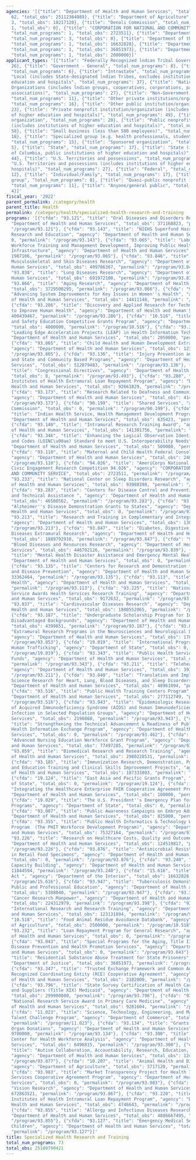 ```yaml
---
agencies: '[{"title": "Department of Health and Human Services", "total_num_programs":
  62, "total_obs": 25112364989}, {"title": "Department of Agriculture", "total_num_programs":
  3, "total_obs": 10217120}, {"title": "Denali Commission", "total_num_programs":
  1, "total_obs": 0}, {"title": "CORPORATION FOR NATIONAL AND COMMUNITY SERVICE",
  "total_num_programs": 1, "total_obs": 2723511}, {"title": "Department of State",
  "total_num_programs": 3, "total_obs": 0}, {"title": "Department of the Interior",
  "total_num_programs": 1, "total_obs": 16632828}, {"title": "Department of Justice",
  "total_num_programs": 1, "total_obs": 36851973}, {"title": "Department of Commerce",
  "total_num_programs": 1, "total_obs": 2000000}]'
applicant_types: '[{"title": "Federally Recognized lndian Tribal Governments", "total_num_programs":
  26}, {"title": "Government - General", "total_num_programs": 8}, {"title": "Interstate",
  "total_num_programs": 6}, {"title": "Intrastate", "total_num_programs": 6}, {"title":
  "Local (includes State-designated lndian Tribes, excludes institutions of higher
  education and hospitals", "total_num_programs": 37}, {"title": "Native American
  Organizations (includes lndian groups, cooperatives, corporations, partnerships,
  associations)", "total_num_programs": 27}, {"title": "Non-Government - General",
  "total_num_programs": 11}, {"title": "Other private institutions/organizations",
  "total_num_programs": 16}, {"title": "Other public institution/organization", "total_num_programs":
  23}, {"title": "Private nonprofit institution/organization (includes institutions
  of higher education and hospitals)", "total_num_programs": 49}, {"title": "Profit
  organization", "total_num_programs": 20}, {"title": "Public nonprofit institution/organization
  (includes institutions of higher education and hospitals)", "total_num_programs":
  58}, {"title": "Small business (less than 500 employees)", "total_num_programs":
  18}, {"title": "Specialized group (e.g. health professionals, students, veterans)",
  "total_num_programs": 15}, {"title": "Sponsored organization", "total_num_programs":
  5}, {"title": "State", "total_num_programs": 17}, {"title": "State (includes District
  of Columbia, public institutions of higher education and hospitals)", "total_num_programs":
  44}, {"title": "U.S. Territories and possessions", "total_num_programs": 21}, {"title":
  "U.S. Territories and possessions (includes institutions of higher education and
  hospitals)", "total_num_programs": 27}, {"title": "Federal", "total_num_programs":
  12}, {"title": "Individual/Family", "total_num_programs": 17}, {"title": "Minority
  group", "total_num_programs": 8}, {"title": "Quasi-public nonprofit institution/organization",
  "total_num_programs": 11}, {"title": "Anyone/general public", "total_num_programs":
  4}]'
fiscal_year: '2022'
parent_permalink: /category/health
parent_title: Health
permalink: /category/health/specialized-health-research-and-training
programs: '[{"cfda": "93.121", "title": "Oral Diseases and Disorders Research", "agency":
  "Department of Health and Human Services", "total_obs": 371168823, "permalink":
  "/program/93.121"}, {"cfda": "93.143", "title": "NIEHS Superfund Hazardous Substances_Basic
  Research and Education", "agency": "Department of Health and Human Services", "total_obs":
  0, "permalink": "/program/93.143"}, {"cfda": "93.065", "title": "Laboratory Leadership,
  Workforce Training and Management Development, Improving Public Health Laboratory
  Infrastructure", "agency": "Department of Health and Human Services", "total_obs":
  1987106, "permalink": "/program/93.065"}, {"cfda": "93.846", "title": "Arthritis,
  Musculoskeletal and Skin Diseases Research", "agency": "Department of Health and
  Human Services", "total_obs": 499786367, "permalink": "/program/93.846"}, {"cfda":
  "93.838", "title": "Lung Diseases Research", "agency": "Department of Health and
  Human Services", "total_obs": 691972100, "permalink": "/program/93.838"}, {"cfda":
  "93.866", "title": "Aging Research", "agency": "Department of Health and Human Services",
  "total_obs": 3729500295, "permalink": "/program/93.866"}, {"cfda": "93.088", "title":
  "Advancing System Improvements for Key Issues in Women''s Health", "agency": "Department
  of Health and Human Services", "total_obs": 14411148, "permalink": "/program/93.088"},
  {"cfda": "93.286", "title": "Discovery and Applied Research for Technological Innovations
  to Improve Human Health", "agency": "Department of Health and Human Services", "total_obs":
  400439467, "permalink": "/program/93.286"}, {"cfda": "10.516", "title": "Rural Health
  and Safety Education Competitive Grants Program", "agency": "Department of Agriculture",
  "total_obs": 4000000, "permalink": "/program/10.516"}, {"cfda": "93.345", "title":
  "Leading Edge Acceleration Projects (LEAP) in Health Information Technology", "agency":
  "Department of Health and Human Services", "total_obs": 2050000, "permalink": "/program/93.345"},
  {"cfda": "93.865", "title": "Child Health and Human Development Extramural Research",
  "agency": "Department of Health and Human Services", "total_obs": 1239193314, "permalink":
  "/program/93.865"}, {"cfda": "93.136", "title": "Injury Prevention and Control Research
  and State and Community Based Programs", "agency": "Department of Health and Human
  Services", "total_obs": 512079483, "permalink": "/program/93.136"}, {"cfda": "93.493",
  "title": "Congressional Directives", "agency": "Department of Health and Human Services",
  "total_obs": 0, "permalink": "/program/93.493"}, {"cfda": "93.280", "title": "National
  Institutes of Health Extramural Loan Repayment Program", "agency": "Department of
  Health and Human Services", "total_obs": 92661829, "permalink": "/program/93.280"},
  {"cfda": "93.173", "title": "Research Related to Deafness and Communication Disorders",
  "agency": "Department of Health and Human Services", "total_obs": 414467000, "permalink":
  "/program/93.173"}, {"cfda": "90.199", "title": "Shared Services", "agency": "Denali
  Commission", "total_obs": 0, "permalink": "/program/90.199"}, {"cfda": "93.228",
  "title": "Indian Health Service, Health Management Development Program", "agency":
  "Department of Health and Human Services", "total_obs": 635423, "permalink": "/program/93.228"},
  {"cfda": "93.140", "title": "Intramural Research Training Award", "agency": "Department
  of Health and Human Services", "total_obs": 141301756, "permalink": "/program/93.140"},
  {"cfda": "93.346", "title": "Enhancing the Logical Observation Identifiers Names
  and Codes (LOINC\u00ae) Standard to meet U.S. Interoperability Needs", "agency":
  "Department of Health and Human Services", "total_obs": 500000, "permalink": "/program/93.346"},
  {"cfda": "93.110", "title": "Maternal and Child Health Federal Consolidated Programs",
  "agency": "Department of Health and Human Services", "total_obs": 248652354, "permalink":
  "/program/93.110"}, {"cfda": "94.026", "title": "AmeriCorps National Service and
  Civic Engagement Research Competition 94.026", "agency": "CORPORATION FOR NATIONAL
  AND COMMUNITY SERVICE", "total_obs": 2723511, "permalink": "/program/94.026"}, {"cfda":
  "93.233", "title": "National Center on Sleep Disorders Research", "agency": "Department
  of Health and Human Services", "total_obs": 93980398, "permalink": "/program/93.233"},
  {"cfda": "93.283", "title": "Centers for Disease Control and Prevention Investigations
  and Technical Assistance ", "agency": "Department of Health and Human Services",
  "total_obs": 46500562, "permalink": "/program/93.283"}, {"cfda": "93.051", "title":
  "Alzheimer''s Disease Demonstration Grants to States", "agency": "Department of
  Health and Human Services", "total_obs": 0, "permalink": "/program/93.051"}, {"cfda":
  "93.213", "title": "Research and Training in Complementary and Integrative Health",
  "agency": "Department of Health and Human Services", "total_obs": 138952055, "permalink":
  "/program/93.213"}, {"cfda": "93.847", "title": "Diabetes, Digestive, and Kidney
  Diseases Extramural Research", "agency": "Department of Health and Human Services",
  "total_obs": 1889792910, "permalink": "/program/93.847"}, {"cfda": "93.839", "title":
  "Blood Diseases and Resources Research", "agency": "Department of Health and Human
  Services", "total_obs": 446702126, "permalink": "/program/93.839"}, {"cfda": "93.982",
  "title": "Mental Health Disaster Assistance and Emergency Mental Health", "agency":
  "Department of Health and Human Services", "total_obs": 0, "permalink": "/program/93.982"},
  {"cfda": "93.135", "title": "Centers for Research and Demonstration for Health Promotion
  and Disease Prevention", "agency": "Department of Health and Human Services", "total_obs":
  33362464, "permalink": "/program/93.135"}, {"cfda": "93.113", "title": "Environmental
  Health", "agency": "Department of Health and Human Services", "total_obs": 401695000,
  "permalink": "/program/93.113"}, {"cfda": "93.225", "title": "National Research
  Service Awards Health Services Research Training", "agency": "Department of Health
  and Human Services", "total_obs": 9172632, "permalink": "/program/93.225"}, {"cfda":
  "93.837", "title": "Cardiovascular Diseases Research", "agency": "Department of
  Health and Human Services", "total_obs": 1800552065, "permalink": "/program/93.837"},
  {"cfda": "93.187", "title": "Undergraduate Scholarship Program for Individuals from
  Disadvantaged Backgrounds", "agency": "Department of Health and Human Services",
  "total_obs": 4399851, "permalink": "/program/93.187"}, {"cfda": "93.853", "title":
  "Extramural Research Programs in the Neurosciences and Neurological Disorders",
  "agency": "Department of Health and Human Services", "total_obs": 1781153935, "permalink":
  "/program/93.853"}, {"cfda": "19.019", "title": "International Programs to Combat
  Human Trafficking", "agency": "Department of State", "total_obs": 0, "permalink":
  "/program/19.019"}, {"cfda": "93.343", "title": "Public Health Service Evaluation
  Funds", "agency": "Department of Health and Human Services", "total_obs": 3389058,
  "permalink": "/program/93.343"}, {"cfda": "93.211", "title": "Telehealth Programs",
  "agency": "Department of Health and Human Services", "total_obs": 39329127, "permalink":
  "/program/93.211"}, {"cfda": "93.840", "title": "Translation and Implementation
  Science Research for Heart, Lung, Blood Diseases, and Sleep Disorders", "agency":
  "Department of Health and Human Services", "total_obs": 48961094, "permalink": "/program/93.840"},
  {"cfda": "93.516", "title": "Public Health Training Centers Program", "agency":
  "Department of Health and Human Services", "total_obs": 277112749, "permalink":
  "/program/93.516"}, {"cfda": "93.943", "title": "Epidemiologic Research Studies
  of Acquired Immunodeficiency Syndrome (AIDS) and Human Immunodeficiency Virus (HIV)
  Infection in Selected Population Groups", "agency": "Department of Health and Human
  Services", "total_obs": 2190868, "permalink": "/program/93.943"}, {"cfda": "93.462",
  "title": "Strengthening the Technical Advancement & Readiness of Public Health via
  Health Information Exchange Program", "agency": "Department of Health and Human
  Services", "total_obs": 0, "permalink": "/program/93.462"}, {"cfda": "93.247", "title":
  "Advanced Nursing Education Workforce Grant Program", "agency": "Department of Health
  and Human Services", "total_obs": 77497285, "permalink": "/program/93.247"}, {"cfda":
  "93.859", "title": "Biomedical Research and Research Training", "agency": "Department
  of Health and Human Services", "total_obs": 2980228531, "permalink": "/program/93.859"},
  {"cfda": "93.185", "title": "Immunization Research, Demonstration, Public Information
  and Education Training and Clinical Skills Improvement Projects", "agency": "Department
  of Health and Human Services", "total_obs": 187333803, "permalink": "/program/93.185"},
  {"cfda": "19.124", "title": "East Asia and Pacific Grants Program", "agency": "Department
  of State", "total_obs": 0, "permalink": "/program/19.124"}, {"cfda": "93.691", "title":
  "Integrating the Healthcare Enterprise FHIR Cooperative Agreement Program", "agency":
  "Department of Health and Human Services", "total_obs": 100000, "permalink": "/program/93.691"},
  {"cfda": "19.029", "title": "The U.S. President''s Emergency Plan for AIDS Relief
  Programs", "agency": "Department of State", "total_obs": 0, "permalink": "/program/19.029"},
  {"cfda": "93.007", "title": "Public Awareness Campaigns on Embryo Adoption", "agency":
  "Department of Health and Human Services", "total_obs": 825000, "permalink": "/program/93.007"},
  {"cfda": "93.355", "title": "Public Health Informatics & Technology Workforce Development
  Program  (The PHIT Workforce Development Program)", "agency": "Department of Health
  and Human Services", "total_obs": 75327164, "permalink": "/program/93.355"}, {"cfda":
  "93.226", "title": "Research on Healthcare Costs, Quality and Outcomes", "agency":
  "Department of Health and Human Services", "total_obs": 124519817, "permalink":
  "/program/93.226"}, {"cfda": "93.876", "title": "Antimicrobial Resistance Surveillance
  in Retail Food Specimens", "agency": "Department of Health and Human Services",
  "total_obs": 0, "permalink": "/program/93.876"}, {"cfda": "93.240", "title": "State
  Capacity Building", "agency": "Department of Health and Human Services", "total_obs":
  11844594, "permalink": "/program/93.240"}, {"cfda": "15.616", "title": "Clean Vessel
  Act ", "agency": "Department of the Interior", "total_obs": 16632828, "permalink":
  "/program/15.616"}, {"cfda": "93.947", "title": "Tuberculosis Demonstration, Research,
  Public and Professional Education", "agency": "Department of Health and Human Services",
  "total_obs": 5388040, "permalink": "/program/93.947"}, {"cfda": "93.398", "title":
  "Cancer Research Manpower", "agency": "Department of Health and Human Services",
  "total_obs": 224312979, "permalink": "/program/93.398"}, {"cfda": "93.989", "title":
  "International Research and Research Training", "agency": "Department of Health
  and Human Services", "total_obs": 123131894, "permalink": "/program/93.989"}, {"cfda":
  "10.518", "title": "Food Animal Residue Avoidance Databank", "agency": "Department
  of Agriculture", "total_obs": 2500000, "permalink": "/program/10.518"}, {"cfda":
  "93.232", "title": "Loan Repayment Program for General Research", "agency": "Department
  of Health and Human Services", "total_obs": 0, "permalink": "/program/93.232"},
  {"cfda": "93.043", "title": "Special Programs for the Aging, Title III, Part D,
  Disease Prevention and Health Promotion Services", "agency": "Department of Health
  and Human Services", "total_obs": 0, "permalink": "/program/93.043"}, {"cfda": "16.593",
  "title": "Residential Substance Abuse Treatment for State Prisoners", "agency":
  "Department of Justice", "total_obs": 36851973, "permalink": "/program/16.593"},
  {"cfda": "93.347", "title": "Trusted Exchange Framework and Common Agreement (TEFCA)
  Recognized Coordinating Entity (RCE) Cooperative Agreement", "agency": "Department
  of Health and Human Services", "total_obs": 2182000, "permalink": "/program/93.347"},
  {"cfda": "93.796", "title": "State Survey Certification of Health Care Providers
  and Suppliers (Title XIX) Medicaid", "agency": "Department of Health and Human Services",
  "total_obs": 299900000, "permalink": "/program/93.796"}, {"cfda": "93.186", "title":
  "National Research Service Award in Primary Care Medicine", "agency": "Department
  of Health and Human Services", "total_obs": 9281604, "permalink": "/program/93.186"},
  {"cfda": "11.023", "title": "Science, Technology, Engineering, and Mathematics (STEM)
  Talent Challenge Program", "agency": "Department of Commerce", "total_obs": 2000000,
  "permalink": "/program/11.023"}, {"cfda": "93.134", "title": "Grants to Increase
  Organ Donations", "agency": "Department of Health and Human Services", "total_obs":
  9700000, "permalink": "/program/93.134"}, {"cfda": "93.300", "title": "National
  Center for Health Workforce Analysis", "agency": "Department of Health and Human
  Services", "total_obs": 6496815, "permalink": "/program/93.300"}, {"cfda": "93.877",
  "title": "Autism Collaboration, Accountability, Research, Education, and Support",
  "agency": "Department of Health and Human Services", "total_obs": 12490998, "permalink":
  "/program/93.877"}, {"cfda": "10.207", "title": "Animal Health and Disease Research",
  "agency": "Department of Agriculture", "total_obs": 3717120, "permalink": "/program/10.207"},
  {"cfda": "93.983", "title": "Market Transparency Project for Health IT Interoperability
  Services Cooperative Agreement Program", "agency": "Department of Health and Human
  Services", "total_obs": 0, "permalink": "/program/93.983"}, {"cfda": "93.867", "title":
  "Vision Research", "agency": "Department of Health and Human Services", "total_obs":
  672863521, "permalink": "/program/93.867"}, {"cfda": "93.220", "title": "National
  Institutes of Health Intramural Loan Repayment Program", "agency": "Department of
  Health and Human Services", "total_obs": 4746643, "permalink": "/program/93.220"},
  {"cfda": "93.855", "title": "Allergy and Infectious Diseases Research", "agency":
  "Department of Health and Human Services", "total_obs": 4886667495, "permalink":
  "/program/93.855"}, {"cfda": "93.127", "title": "Emergency Medical Services for
  Children", "agency": "Department of Health and Human Services", "total_obs": 19473447,
  "permalink": "/program/93.127"}]'
title: Specialized Health Research and Training
total_num_programs: 73
total_obs: 25180790421
---
```

